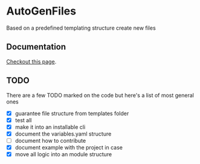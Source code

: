 # AutoGenFiles

Based on a predefined templating structure create new files

## Documentation

[Checkout this page](http://jtemporal.com/autogenfiles/).

## TODO

There are a few TODO marked on the code but here's a list of most general ones

- [x] guarantee file structure from templates folder
- [x] test all
- [x] make it into an installable cli
- [x] document the variables.yaml structure
- [ ] document how to contribute
- [x] document example with the project in case
- [x] move all logic into an module structure
